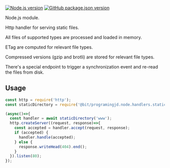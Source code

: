 [![Node.js version](https://img.shields.io/badge/node-%3E%3D11.7.0-blue)](https://nodejs.org)
[![GitHub package.json version](https://img.shields.io/github/package-json/v/programingjd/bit.node.handlers.static)](https://bit.dev/programingjd/node/handlers/static)


Node.js module.

Http handler for serving static files.

All files of supported types are processed and loaded in memory.

ETag are computed for relevant file types.

Compressed versions (gzip and brotli) are stored for relevant file types.

There's a special endpoint to trigger a synchronization event and re-read the files from disk.


## Usage

```javascript 1.8
const http = require('http');
const staticDirectory = require('@bit/programingjd.node.handlers.static');

(async()=>{
  const handler = await staticDirectory('www');
  http.createServer((request, response)=>{
    const accepted = handler.accept(request, response);
    if (accepted) {
      handler.handle(accepted);
    } else {
      response.writeHead(404).end();
    }
  }).listen(80); 
});
```

